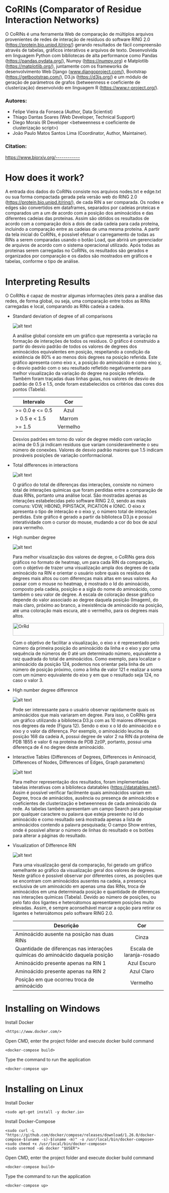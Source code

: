 # CoRINs (Comparator of Residue Interaction Networks)
O CoRINs é uma ferramenta Web de comparação de múltiplos arquivos provenientes de redes de interação de resíduos do software RING 2.0 (https://protein.bio.unipd.it/ring/) gerando resultados de fácil compreensão através de tabelas, gráficos interativos e arquivos de texto. Desenvolvida em linguagem Python com bibliotecas de alta performance como Pandas (https://pandas.pydata.org/), Numpy (https://numpy.org) e Matplotlib (https://matplotlib.org/), juntamente com os frameworks de desenvolvimento Web Django (www.djangoproject.com/), Bootstrap (https://getbootstrap.com/), D3.js (https://d3js.org/) e um módulo de geração de parâmetros de grafos (betweenness e coeficiente de clusterização) desenvolvido em linguagem R (https://www.r-project.org/).

### Autores: 
 - Felipe Vieira da Fonseca (Author, Data Scientist)
 - Thiago Dantas Soares (Web Developer, Technical Support)
 - Diego Morais (R Developer <betweenness e coeficiente de clusterização script>)
 - João Paulo Matos Santos Lima (Coordinator, Author, Maintainer).

### Citation: 
https://www.biorxiv.org/------------

# How does it work?
A entrada dos dados do CoRINs consiste nos arquivos nodes.txt e edge.txt ou sua forma compactada gerada pela versão web do RING 2.0 (https://protein.bio.unipd.it/ring/), de cada RIN a ser comparada. Os nodes e edges são convertidos em dataframes, separados por cadeias proteicas e comparados um a um de acordo com a posição dos aminoácidos e das diferentes cadeias das proteínas. Assim são obtidos os resultados de acordo com a comparação dois a dois de cada cadeia para cada proteína, incluindo a comparação entre as cadeias de uma mesma proteína.
A partir da tela inicial do CoRINs, é possível efetuar o carregamento de todas as RINs a serem comparadas usando o botão Load, que abrirá um gerenciador de arquivos de acordo com o sistema operacional utilizado. Após todas as proteínas serem carregadas no CoRINs, os resultados são gerados e organizados por comparação e os dados são mostrados em gráficos e tabelas, conforme o tipo de análise. 

# Interpreting Results
O CoRINs é capaz de mostrar algumas informações úteis para a análise das redes, de forma global, ou seja, uma comparação entre todos as RINs carregadas e local, comparando as RINs cadeia a cadeia.

* Standard deviation of degree of all comparisons

  ![alt text](https://github.com/ffvieira18/teste/blob/master/Images/grafico1-standard-deviation-of-degree-of-all-comparisons.png)

  A análise global consiste em um gráfico que representa a variação na formação de interações de todos os resíduos. O gráfico é construído a partir do desvio padrão de todos os valores de degrees dos aminoácidos equivalentes em posição, respeitando a condição da existência de 80% e ao menos dois degrees na posição referida.
Este gráfico apresenta como eixo x, a posição do aminoácido e como eixo y, o desvio padrão com o seu resultado refletido negativamente para melhor visualização da variação do degree na posição referida. Também foram traçadas duas linhas guias, nos valores de desvio de padrão de 0.5 e 1.5, onde foram estabelecidos os critérios das cores dos pontos (Tabela). 

  | Intervalo        | Cor          | 
  | ---------------- |:------------:|
  | >= 0.0 e <= 0.5  | Azul         |
  | > 0.5 e < 1.5    | Marrom       | 
  | >= 1.5           | Vermelho     |   

  Desvios padrões em torno do valor de degree médio com variação acima de 0.5 já indicam resíduos que variam consideravelmente o seu número de conexões. Valores de desvio padrão maiores que 1.5 indicam prováveis posições de variação conformacional.

* Total differences in interactions

  ![alt text](https://github.com/ffvieira18/teste/blob/master/Images/grafico2-Total-differences-in-interactions.png)

  O gráfico do total de diferenças das interações, consiste no número total de interações químicas que foram perdidas entre a comparação de duas RINs, portanto uma análise local. São mostradas apenas as interações estabelecidas pelo software RING 2.0, sendo as mais comuns: VDW, HBOND, PIPISTACK, PICATION e IONIC. 
O eixo x apresenta o tipo de interação e o eixo y, o número total de interações perdidas. Este gráfico é gerado a partir da biblioteca D3.js e possui interatividade com o cursor do mouse, mudando a cor do box de azul para vermelho.

* High number degree

  ![alt text](https://github.com/ffvieira18/teste/blob/master/Images/grafico3-High-number-degree.png)
  
  Para melhor visualização dos valores de degree, o CoRINs gera dois gráficos no formato de heatmap, um para cada RIN da comparação, com o objetivo de trazer uma visualização ampla dos degrees de cada aminoácido na RIN e orientar o usuário sobre quais os resíduos de degrees mais altos ou com diferenças mais altas em seus valores.
  Ao passar com o mouse no heatmap, é mostrado o Id do aminoácido, composto pela cadeia, posição e a sigla do nome do aminoácido, como também o seu valor de degree. A escala de coloração desse gráfico depende do valor associado ao degree daquela posição (Imagem), do mais claro, próximo ao branco, a inexistência de aminoácido na posição, até uma coloração mais escura, até o vermelho, para os degrees mais altos.

  <img src="https://raw.githubusercontent.com/d3/d3-scale-chromatic/master/img/OrRd.png" width="100%" height="40" alt="OrRd">
  
  Com o objetivo de facilitar a visualização, o eixo x é representado pelo número da primeira posição do aminoácido da linha e o eixo y por uma sequência de números de 0 até um determinado número, equivalente a raiz quadrada do total de aminoácidos. Como exemplo, para localizar o aminoácido da posição 124, podemos nos orientar pela linha de um número de posição próximo, como a linha de valor 121 e realizar a soma com um número equivalente do eixo y em que o resultado seja 124, no caso o valor 3.

* High number degree difference

  ![alt text](https://github.com/ffvieira18/teste/blob/master/Images/grafico4-high-numbers-of-degree-differences.png)

  Pode ser interessante para o usuário observar rapidamente quais os aminoácidos que mais variaram em degree. Para isso, o CoRINs gera um gráfico utilizando a biblioteca D3.js com as 10 maiores diferenças nos degrees da rede (Figura 12). Sendo o eixo x o Id do aminoácido e o eixo y o valor da diferença. Por exemplo, o aminoácido leucina da posição 168 da cadeia A, possui degree de valor 2 na RIN da proteína de PDB 1B55 e valor 6 na proteína de PDB 2z0P, portanto, possui uma diferença de 4 no degree deste aminoácido.   

* Interactive Tables (Differences of Degrees, Differences in Aminoacid, Differences of Nodes, Differences of Edges, Graph parameters)

  ![alt text](https://github.com/ffvieira18/teste/blob/master/Images/grafico5-differences-of-degrees.png)

  Para melhor representação dos resultados, foram implementadas tabelas interativas com a biblioteca datatables (https://datatables.net/). Assim é possível verificar facilmente quais aminoácidos variam em Degree, troca de aminácidos, ausência ou presença de aminoácidos e coeficientes de clusterização e betweenness de cada aminoácido da rede. As tabelas também apresentam um campo Search para pesquisar por qualquer caractere ou palavra que esteja presente no Id do aminoácido e como resultado será mostrada apenas a lista de aminoácidos contendo a palavra pesquisada; O campo Show entries, onde é possível alterar o número de linhas do resultado e os botões para alterar a páginas do resultado.

* Visualization of Difference RIN

  ![alt text](https://github.com/ffvieira18/teste/blob/master/Images/grafico6-visualization-of-differences-RIN.png)

  Para uma visualização geral da comparação, foi gerado um gráfico semelhante ao gráfico da visualização geral dos valores de degrees. Neste gráfico é possível observar por diferentes cores, as posições que se encontram com aminoácidos ausentes na cadeia, a presença exclusiva de um aminoácido em apenas uma das RINs, troca de aminoácidos em uma determinada posição e quantidade de diferenças nas interações químicas (Tabela). Devido ao número de posições, ou pelo fato dos ligantes e heteroátomos apresentarem posições muito elevadas. Assim, é sempre aconselhável marcar a opção para retirar os ligantes e heteroátomos pelo software RING 2.0. 

  | Descrição       | Cor          | 
  | ---------------- |:------------:|
  | Aminoácido ausente na posição nas duas RINs  | Cinza         |
  | Quantidade de diferenças nas interações químicas do aminoácido daquela posição    | Escala de laranja-rosado       | 
  | Aminoácido presente apenas na RIN 1           | Azul Escuro     |   
  | Aminoácido presente apenas na RIN 2           | Azul Claro   |  
  | Posição em que ocorreu troca de aminoácido           | Vermelho     |  

# Installing on Windows

Install Docker
```
<https://www.docker.com/>
```
Open CMD, enter the project folder and execute docker build command
```
<docker-compose build>
```
Type the command to run the application
```
<docker-compose up>
```
# Installing on Linux

Install Docker
```
<sudo apt-get install -y docker.io>
```
Install Docker-Compose
```
<sudo curl -L "https://github.com/docker/compose/releases/download/1.26.0/docker-compose-$(uname -s)-$(uname -m)" -o /usr/local/bin/docker-compose>
<sudo chmod +x /usr/local/bin/docker-compose>
<sudo usermod -aG docker "$USER">
```
Open CMD, enter the project folder and execute docker build command
```
<docker-compose build>
```
Type the command to run the application
```
<docker-compose up>
```
